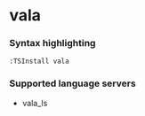 <!--- THIS DOCUMENT IS AUTOMATICALLY GENERATED, DON'T EDIT IT -->
# vala

### Syntax highlighting

```vim
:TSInstall vala
```

### Supported language servers

- vala_ls
